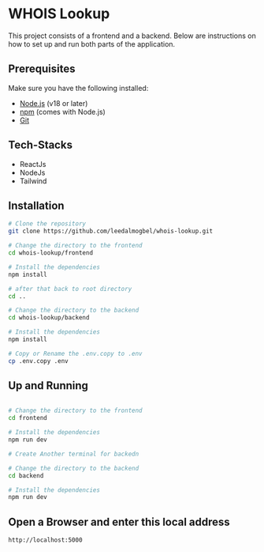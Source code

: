 # WHOIS Lookup

This project consists of a frontend and a backend. Below are instructions on how to set up and run both parts of the application.

## Prerequisites

Make sure you have the following installed:

- [Node.js](https://nodejs.org/) (v18 or later)
- [npm](https://www.npmjs.com/) (comes with Node.js)
- [Git](https://git-scm.com/)

## Tech-Stacks

- ReactJs
- NodeJs
- Tailwind

## Installation

```sh
# Clone the repository
git clone https://github.com/leedalmogbel/whois-lookup.git

# Change the directory to the frontend
cd whois-lookup/frontend

# Install the dependencies
npm install

# after that back to root directory
cd ..

# Change the directory to the backend
cd whois-lookup/backend 

# Install the dependencies
npm install

# Copy or Rename the .env.copy to .env
cp .env.copy .env
```

## Up and Running
```sh

# Change the directory to the frontend
cd frontend

# Install the dependencies
npm run dev

# Create Another terminal for backedn

# Change the directory to the backend
cd backend

# Install the dependencies
npm run dev
```


## Open a Browser and enter this local address
```sh
http://localhost:5000
```